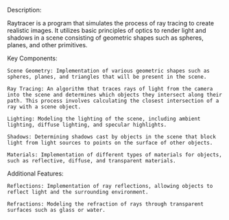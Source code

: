 Description:

Raytracer is a program that simulates the process of ray tracing to create realistic images. It utilizes basic principles of optics to render light and shadows in a scene consisting of geometric shapes such as spheres, planes, and other primitives.

Key Components:

    Scene Geometry: Implementation of various geometric shapes such as spheres, planes, and triangles that will be present in the scene.

    Ray Tracing: An algorithm that traces rays of light from the camera into the scene and determines which objects they intersect along their path. This process involves calculating the closest intersection of a ray with a scene object.

    Lighting: Modeling the lighting of the scene, including ambient lighting, diffuse lighting, and specular highlights.

    Shadows: Determining shadows cast by objects in the scene that block light from light sources to points on the surface of other objects.

    Materials: Implementation of different types of materials for objects, such as reflective, diffuse, and transparent materials.

Additional Features:

    Reflections: Implementation of ray reflections, allowing objects to reflect light and the surrounding environment.

    Refractions: Modeling the refraction of rays through transparent surfaces such as glass or water.
